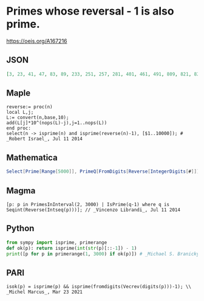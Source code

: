 # Primes whose reversal \- 1 is also prime\.
https://oeis.org/A167216
## JSON
```JSON
[3, 23, 41, 47, 83, 89, 233, 251, 257, 281, 401, 461, 491, 809, 821, 827, 839, 857, 863, 887, 2003, 2069, 2081, 2099, 2153, 2213, 2237, 2267, 2333, 2351, 2381, 2393, 2399, 2477, 2591, 2633, 2657, 2711, 2741, 2753, 2789, 2819, 2879, 2909, 2939, 2957, 2963]
```
## Maple
```Maple
reverse:= proc(n)
local L,j;
L:= convert(n,base,10);
add(L[j]*10^(nops(L)-j),j=1..nops(L))
end proc:
select(n -> isprime(n) and isprime(reverse(n)-1), [$1..10000]); # _Robert Israel_, Jul 11 2014
```
## Mathematica
```Mathematica
Select[Prime[Range[5000]], PrimeQ[FromDigits[Reverse[IntegerDigits[#]]] - 1] &] (* _Vincenzo Librandi_, Jul 11 2014 *)
```
## Magma
```Magma
[p: p in PrimesInInterval(2, 3000) | IsPrime(q-1) where q is Seqint(Reverse(Intseq(p)))]; // _Vincenzo Librandi_, Jul 11 2014
```
## Python
```Python
from sympy import isprime, primerange
def ok(p): return isprime(int(str(p)[::-1]) - 1)
print([p for p in primerange(1, 3000) if ok(p)]) # _Michael S. Branicky_, Mar 23 2021
```
## PARI
```PARI
isok(p) = isprime(p) && isprime(fromdigits(Vecrev(digits(p)))-1); \\ _Michel Marcus_, Mar 23 2021
```
